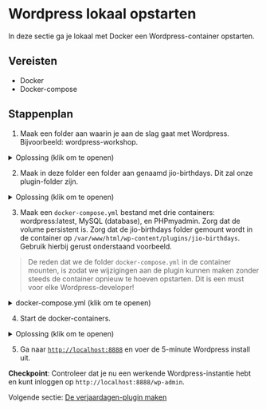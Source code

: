 # Wordpress lokaal opstarten

In deze sectie ga je lokaal met Docker een Wordpress-container opstarten.

## Vereisten

- Docker
- Docker-compose

## Stappenplan

1. Maak een folder aan waarin je aan de slag gaat met Wordpress. Bijvoorbeeld: wordpress-workshop.

<details>
<summary>Oplossing (klik om te openen)</summary>

```bash
mkdir wordpress-workshop
cd wordpress-workshop
```

</details>

2. Maak in deze folder een folder aan genaamd jio-birthdays. Dit zal onze plugin-folder zijn.

<details>
<summary>Oplossing (klik om te openen)</summary>

```bash
mkdir jio-birthdays
```

</details>

3. Maak een `docker-compose.yml` bestand met drie containers: wordpress:latest, MySQL (database), en PHPmyadmin. Zorg dat de volume persistent is. Zorg dat de jio-birthdays folder gemount wordt in de container op `/var/www/html/wp-content/plugins/jio-birthdays`. Gebruik hierbij gerust onderstaand voorbeeld.

> De reden dat we de folder `docker-compose.yml` in de container mounten, is zodat we wijzigingen aan de plugin kunnen maken zonder steeds de container opnieuw te hoeven opstarten. Dit is een must voor elke Wordpress-developer!

<details>
<summary>docker-compose.yml (klik om te openen)</summary>

```yml
version: "3.7"

services:
  db:
    image: mysql:5.7
    volumes:
      - db_data:/var/lib/mysql
    environment:
      MYSQL_ROOT_PASSWORD: somewordpress
      MYSQL_DATABASE: wordpress
      MYSQL_USER: wordpress
      MYSQL_PASSWORD: wordpress

  wordpress:
    depends_on:
      - db
    image: wordpress:latest
    volumes:
      - ./jio-birthdays:/var/www/html/wp-content/plugins/jio-birthdays
    ports:
      - "8888:80"
    environment:
      WORDPRESS_DB_HOST: db:3306
      WORDPRESS_DB_USER: wordpress
      WORDPRESS_DB_PASSWORD: wordpress
      WORDPRESS_DB_NAME: wordpress
      WORDPRESS_DEBUG: 1

  phpmyadmin:
    depends_on:
      - db
    image: phpmyadmin/phpmyadmin
    ports:
      - 8889:80
    environment:
      MYSQL_USERNAME: wordpress
      MYSQL_ROOT_PASSWORD: wordpress
      PMA_HOST: db:3306

volumes:
  db_data: {}
```

</details>

4. Start de docker-containers.

<details>
<summary>Oplossing (klik om te openen)</summary>

```bash
docker-compose up
```

</details>

5. Ga naar [`http://localhost:8888`](http://localhost:8888) en voer de 5-minute Wordpress install uit.

**Checkpoint**: Controleer dat je nu een werkende Wordpress-instantie hebt en kunt inloggen op `http://localhost:8888/wp-admin`.

Volgende sectie: [De verjaardagen-plugin maken](2-shortcodes.md)

